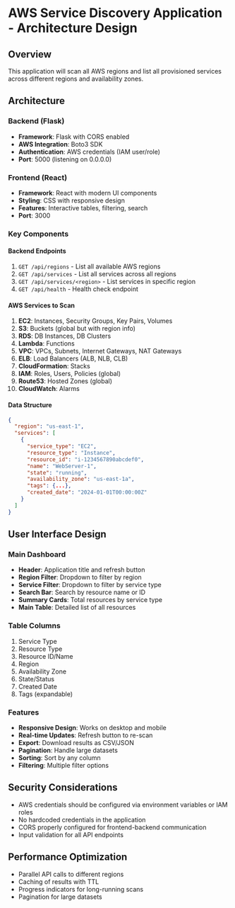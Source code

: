 # AWS Service Discovery Application - Architecture Design

## Overview
This application will scan all AWS regions and list all provisioned services across different regions and availability zones.

## Architecture

### Backend (Flask)
- **Framework**: Flask with CORS enabled
- **AWS Integration**: Boto3 SDK
- **Authentication**: AWS credentials (IAM user/role)
- **Port**: 5000 (listening on 0.0.0.0)

### Frontend (React)
- **Framework**: React with modern UI components
- **Styling**: CSS with responsive design
- **Features**: Interactive tables, filtering, search
- **Port**: 3000

### Key Components

#### Backend Endpoints
1. `GET /api/regions` - List all available AWS regions
2. `GET /api/services` - List all services across all regions
3. `GET /api/services/<region>` - List services in specific region
4. `GET /api/health` - Health check endpoint

#### AWS Services to Scan
1. **EC2**: Instances, Security Groups, Key Pairs, Volumes
2. **S3**: Buckets (global but with region info)
3. **RDS**: DB Instances, DB Clusters
4. **Lambda**: Functions
5. **VPC**: VPCs, Subnets, Internet Gateways, NAT Gateways
6. **ELB**: Load Balancers (ALB, NLB, CLB)
7. **CloudFormation**: Stacks
8. **IAM**: Roles, Users, Policies (global)
9. **Route53**: Hosted Zones (global)
10. **CloudWatch**: Alarms

#### Data Structure
```json
{
  "region": "us-east-1",
  "services": [
    {
      "service_type": "EC2",
      "resource_type": "Instance",
      "resource_id": "i-1234567890abcdef0",
      "name": "WebServer-1",
      "state": "running",
      "availability_zone": "us-east-1a",
      "tags": {...},
      "created_date": "2024-01-01T00:00:00Z"
    }
  ]
}
```

## User Interface Design

### Main Dashboard
- **Header**: Application title and refresh button
- **Region Filter**: Dropdown to filter by region
- **Service Filter**: Dropdown to filter by service type
- **Search Bar**: Search by resource name or ID
- **Summary Cards**: Total resources by service type
- **Main Table**: Detailed list of all resources

### Table Columns
1. Service Type
2. Resource Type
3. Resource ID/Name
4. Region
5. Availability Zone
6. State/Status
7. Created Date
8. Tags (expandable)

### Features
- **Responsive Design**: Works on desktop and mobile
- **Real-time Updates**: Refresh button to re-scan
- **Export**: Download results as CSV/JSON
- **Pagination**: Handle large datasets
- **Sorting**: Sort by any column
- **Filtering**: Multiple filter options

## Security Considerations
- AWS credentials should be configured via environment variables or IAM roles
- No hardcoded credentials in the application
- CORS properly configured for frontend-backend communication
- Input validation for all API endpoints

## Performance Optimization
- Parallel API calls to different regions
- Caching of results with TTL
- Progress indicators for long-running scans
- Pagination for large datasets


